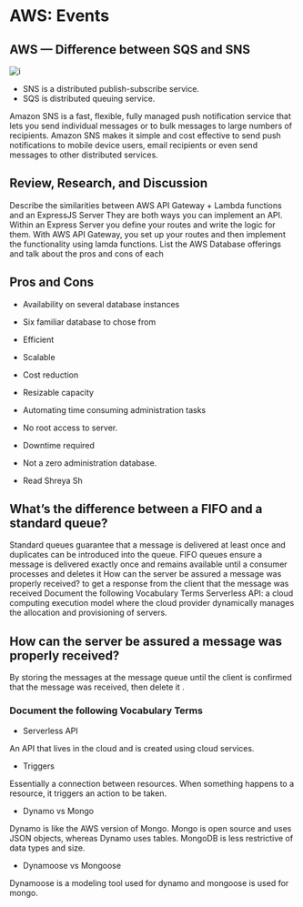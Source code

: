 # AWS: Events

## AWS — Difference between SQS and SNS

![i](https://miro.medium.com/max/700/1*DRrTtdyah9NHwR0VCm6MWA.png)

- SNS is a distributed publish-subscribe service.
- SQS is distributed queuing service.

Amazon SNS is a fast, flexible, fully managed push notification service that lets you send individual messages or to bulk messages to large numbers of recipients. Amazon SNS makes it simple and cost effective to send push notifications to mobile device users, email recipients or even send messages to other distributed services.

## Review, Research, and Discussion

Describe the similarities between AWS API Gateway + Lambda functions and an ExpressJS Server
They are both ways you can implement an API. Within an Express Server you define your routes and write the logic for them. With AWS API Gateway, you set up your routes and then implement the functionality using lamda functions.
List the AWS Database offerings and talk about the pros and cons of each

## Pros and Cons

- Availability on several database instances

- Six familiar database to chose from

- Efficient

- Scalable

- Cost reduction

- Resizable capacity

- Automating time consuming administration tasks

- No root access to server.

- Downtime required

- Not a zero administration database.

- Read Shreya Sh

## What’s the difference between a FIFO and a standard queue?

Standard queues guarantee that a message is delivered at least once and duplicates can be introduced into the queue. FIFO queues ensure a message is delivered exactly once and remains available until a consumer processes and deletes it How can the server be assured a message was properly received? to get a response from the client that the message was received Document the following Vocabulary Terms Serverless API: a cloud computing execution model where the cloud provider dynamically manages the allocation and provisioning of servers.

## How can the server be assured a message was properly received?

By storing the messages at the message queue until the client is confirmed that the message was received, then delete it .

### Document the following Vocabulary Terms

- Serverless API

An API that lives in the cloud and is created using cloud services.

- Triggers

Essentially a connection between resources. When something happens to a resource, it triggers an action to be taken.

- Dynamo vs Mongo

Dynamo is like the AWS version of Mongo. Mongo is open source and uses JSON objects, whereas Dynamo uses tables. MongoDB is less restrictive of data types and size.

- Dynamoose vs Mongoose

Dynamoose is a modeling tool used for dynamo and mongoose is used for mongo.
